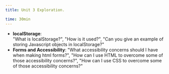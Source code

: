 ```yaml
---
title: Unit 3 Exploration.

time: 30min
---
```


- **localStorage**:  
"What is localStorage?", "How is it used?", "Can you give an example of storing Javascript objects in localStorage?"
- **Forms and Accessibility**:
 "What accessibility concerns should I have when making html forms?", "How can I use HTML to overcome some of those accessibility concerns?", "How can I use CSS to overcome some of those accessibility concerns?"
